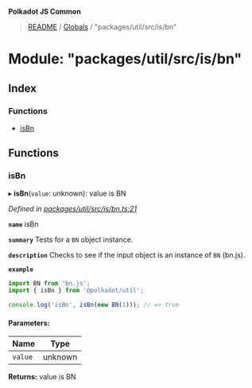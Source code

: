 **Polkadot JS Common**

> [README](../README.md) / [Globals](../globals.md) / "packages/util/src/is/bn"

# Module: "packages/util/src/is/bn"

## Index

### Functions

* [isBn](_packages_util_src_is_bn_.md#isbn)

## Functions

### isBn

▸ **isBn**(`value`: unknown): value is BN

*Defined in [packages/util/src/is/bn.ts:21](https://github.com/polkadot-js/common/blob/bd1735ca/packages/util/src/is/bn.ts#L21)*

**`name`** isBn

**`summary`** Tests for a `BN` object instance.

**`description`** 
Checks to see if the input object is an instance of `BN` (bn.js).

**`example`** 
<BR>

```javascript
import BN from 'bn.js';
import { isBn } from '@polkadot/util';

console.log('isBn', isBn(new BN(1))); // => true
```

#### Parameters:

Name | Type |
------ | ------ |
`value` | unknown |

**Returns:** value is BN
